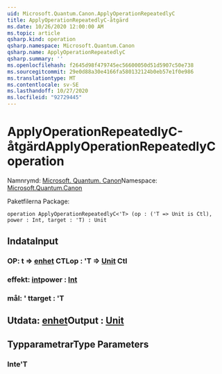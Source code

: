 ```yaml
---
uid: Microsoft.Quantum.Canon.ApplyOperationRepeatedlyC
title: ApplyOperationRepeatedlyC-åtgärd
ms.date: 10/26/2020 12:00:00 AM
ms.topic: article
qsharp.kind: operation
qsharp.namespace: Microsoft.Quantum.Canon
qsharp.name: ApplyOperationRepeatedlyC
qsharp.summary: ''
ms.openlocfilehash: f2645d98f479745ec56600050d51d5907c50e738
ms.sourcegitcommit: 29e0d88a30e4166fa580132124b0eb57e1f0e986
ms.translationtype: MT
ms.contentlocale: sv-SE
ms.lasthandoff: 10/27/2020
ms.locfileid: "92729445"
---
```

# <a name="applyoperationrepeatedlyc-operation"></a><span data-ttu-id="79055-102">ApplyOperationRepeatedlyC-åtgärd</span><span class="sxs-lookup"><span data-stu-id="79055-102">ApplyOperationRepeatedlyC operation</span></span>

<span data-ttu-id="79055-103">Namnrymd: [Microsoft. Quantum. Canon](xref:Microsoft.Quantum.Canon)</span><span class="sxs-lookup"><span data-stu-id="79055-103">Namespace: [Microsoft.Quantum.Canon](xref:Microsoft.Quantum.Canon)</span></span>

<span data-ttu-id="79055-104">Paketfilerna [](https://nuget.org/packages/)</span><span class="sxs-lookup"><span data-stu-id="79055-104">Package: [](https://nuget.org/packages/)</span></span>




```qsharp
operation ApplyOperationRepeatedlyC<'T> (op : ('T => Unit is Ctl), power : Int, target : 'T) : Unit
```


## <a name="input"></a><span data-ttu-id="79055-105">Indata</span><span class="sxs-lookup"><span data-stu-id="79055-105">Input</span></span>

### <a name="op--t--unit-ctl"></a><span data-ttu-id="79055-106">OP: t => [enhet](xref:microsoft.quantum.lang-ref.unit) CTL</span><span class="sxs-lookup"><span data-stu-id="79055-106">op : 'T => [Unit](xref:microsoft.quantum.lang-ref.unit) Ctl</span></span>




### <a name="power--int"></a><span data-ttu-id="79055-107">effekt: [int](xref:microsoft.quantum.lang-ref.int)</span><span class="sxs-lookup"><span data-stu-id="79055-107">power : [Int](xref:microsoft.quantum.lang-ref.int)</span></span>




### <a name="target--t"></a><span data-ttu-id="79055-108">mål: ' t</span><span class="sxs-lookup"><span data-stu-id="79055-108">target : 'T</span></span>





## <a name="output--unit"></a><span data-ttu-id="79055-109">Utdata: [enhet](xref:microsoft.quantum.lang-ref.unit)</span><span class="sxs-lookup"><span data-stu-id="79055-109">Output : [Unit](xref:microsoft.quantum.lang-ref.unit)</span></span>



## <a name="type-parameters"></a><span data-ttu-id="79055-110">Typparametrar</span><span class="sxs-lookup"><span data-stu-id="79055-110">Type Parameters</span></span>

### <a name="t"></a><span data-ttu-id="79055-111">Inte</span><span class="sxs-lookup"><span data-stu-id="79055-111">'T</span></span>

